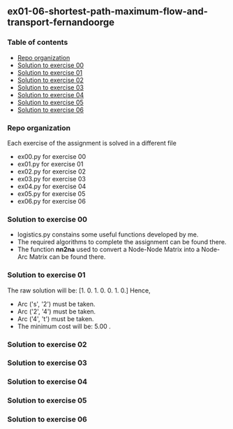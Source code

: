 ## ex01-06-shortest-path-maximum-flow-and-transport-fernandoorge

### Table of contents
* [Repo organization](#repo-organization)
* [Solution to exercise 00](#solution-to-exercise-00)
* [Solution to exercise 01](#solution-to-exercise-01)
* [Solution to exercise 02](#solution-to-exercise-02)
* [Solution to exercise 03](#solution-to-exercise-03)
* [Solution to exercise 04](#solution-to-exercise-04)
* [Solution to exercise 05](#solution-to-exercise-05)
* [Solution to exercise 06](#solution-to-exercise-06)

### Repo organization

Each exercise of the assignment is solved in a different file
* ex00.py for exercise 00
* ex01.py for exercise 01
* ex02.py for exercise 02
* ex03.py for exercise 03 
* ex04.py for exercise 04 
* ex05.py for exercise 05
* ex06.py for exercise 06

### Solution to exercise 00
* logistics.py constains some useful functions developed by me. 
* The required algorithms to complete the assignment can be found there.
* The function **nn2na** used to convert a Node-Node Matrix into a Node-Arc Matrix can be found there.

### Solution to exercise 01

The raw solution will be: [1. 0. 1. 0. 0. 1. 0.]
Hence, 
* Arc ('s', '2') must be taken.
* Arc ('2', '4') must be taken.
* Arc ('4', 't') must be taken.
* The minimum cost will be: 5.00 .

### Solution to exercise 02

### Solution to exercise 03

### Solution to exercise 04

### Solution to exercise 05

### Solution to exercise 06
